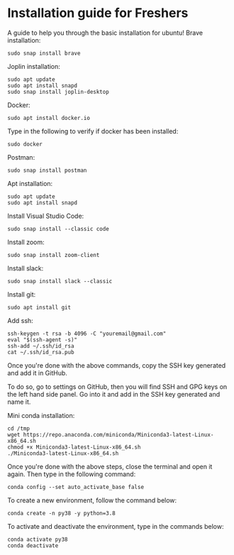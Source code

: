 # Installation guide for Freshers

A guide to help you through the basic installation for ubuntu!
Brave installation:

```
sudo snap install brave
```

Joplin installation:

```
sudo apt update
sudo apt install snapd
sudo snap install joplin-desktop
```


Docker:
```
sudo apt install docker.io
```
Type in the following to verify if docker has been installed:
```
sudo docker
```


Postman:
```
sudo snap install postman
```


Apt installation:
```
sudo apt update
sudo apt install snapd
```


Install Visual Studio Code:
```
sudo snap install --classic code
```


Install zoom:
```
sudo snap install zoom-client
```


Install slack:
```
sudo snap install slack --classic
```


Install git:
```
sudo apt install git
```


Add ssh:
```
ssh-keygen -t rsa -b 4096 -C "youremail@gmail.com"
eval "$(ssh-agent -s)"
ssh-add ~/.ssh/id_rsa
cat ~/.ssh/id_rsa.pub
```
Once you're done with the above commands, copy the SSH key generated and add it in GitHub.

To do so, go to settings on GitHub, then you will find SSH and GPG keys on the left hand side panel. Go into it and add in the SSH key generated and name it.


Mini conda installation:
```
cd /tmp
wget https://repo.anaconda.com/miniconda/Miniconda3-latest-Linux-x86_64.sh
chmod +x Miniconda3-latest-Linux-x86_64.sh
./Miniconda3-latest-Linux-x86_64.sh
```
Once you're done with the above steps, close the terminal and open it again. Then type in the following command:
```
conda config --set auto_activate_base false
```
To create a new environment, follow the command below:
```
conda create -n py38 -y python=3.8
```
To activate and deactivate the environment, type in the commands below:
```
conda activate py38
conda deactivate
```
